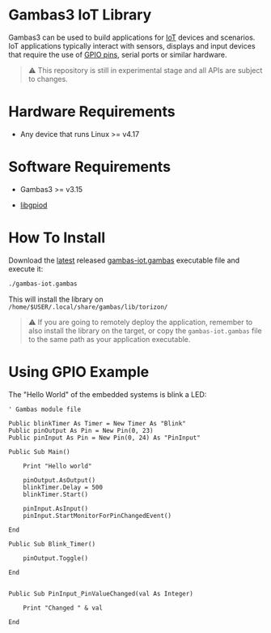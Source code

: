 # Gambas3 IoT Library

Gambas3 can be used to build applications for [IoT](https://en.wikipedia.org/wiki/Internet_of_things) devices and scenarios. IoT applications typically interact with sensors, displays and input devices that require the use of [GPIO pins](https://en.wikipedia.org/wiki/General-purpose_input/output), serial ports or similar hardware.



> ⚠️ This repository is still in experimental stage and all APIs are subject to changes.



# Hardware Requirements

- Any device that runs Linux >= v4.17



# Software Requirements

- Gambas3 >= v3.15

- [libgpiod](https://packages.debian.org/source/sid/libgpiod)



# How To Install

Download the [latest](https://github.com/microhobby/gambas-iot/releases) released [gambas-iot.gambas](https://github.com/microhobby/gambas-iot/releases/download/v0.0.7/gambas-iot.gambas) executable file and execute it:

```bash
./gambas-iot.gambas
```

This will install the library on `/home/$USER/.local/share/gambas/lib/torizon/`



> ⚠️ If you are going to remotely deploy the application, remember to also install the library on the target, or copy the `gambas-iot.gambas` file to the same path as your application executable.



# Using GPIO Example

The "Hello World" of the embedded systems is blink a LED:

```vbnet
' Gambas module file

Public blinkTimer As Timer = New Timer As "Blink"
Public pinOutput As Pin = New Pin(0, 23)
Public pinInput As Pin = New Pin(0, 24) As "PinInput"

Public Sub Main()

    Print "Hello world"

    pinOutput.AsOutput()
    blinkTimer.Delay = 500
    blinkTimer.Start()

    pinInput.AsInput()
    pinInput.StartMonitorForPinChangedEvent()

End

Public Sub Blink_Timer()

    pinOutput.Toggle()

End


Public Sub PinInput_PinValueChanged(val As Integer)

    Print "Changed " & val

End
```
